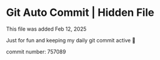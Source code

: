 # Git Auto Commit | Hidden File

This file was added Feb 12, 2025

Just for fun and keeping my daily git commit active 🤪

commit number: 757089
